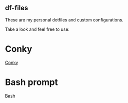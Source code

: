 ## df-files

These are my personal dotfiles and custom configurations.

Take a look and feel free to use:

# Conky
[Conky](https://i.imgur.com/XpUAdzQ.png)

# Bash prompt
[Bash](https://i.imgur.com/x5yaptF.png)
